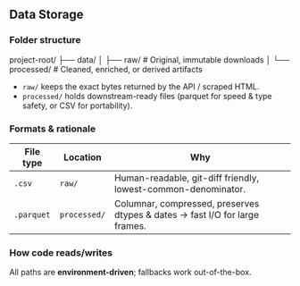 ## Data Storage

### Folder structure

project-root/
├── data/
│   ├── raw/          # Original, immutable downloads
│   └── processed/    # Cleaned, enriched, or derived artifacts


- `raw/` keeps the exact bytes returned by the API / scraped HTML.  
- `processed/` holds downstream-ready files (parquet for speed & type safety, or CSV for portability).

### Formats & rationale
| File type | Location | Why |
|-----------|----------|-----|
| `.csv`    | `raw/`   | Human-readable, git-diff friendly, lowest-common-denominator. |
| `.parquet`| `processed/` | Columnar, compressed, preserves dtypes & dates → fast I/O for large frames. |

###  How code reads/writes
All paths are **environment-driven**; fallbacks work out-of-the-box.